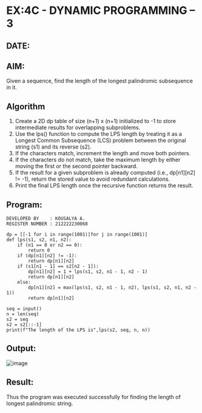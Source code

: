 # EX:4C - DYNAMIC PROGRAMMING – 3
## DATE:

## AIM:
Given a sequence, find the length of the longest palindromic subsequence in it.

## Algorithm
1. Create a 2D dp table of size (n+1) x (n+1) initialized to -1 to store intermediate results for overlapping subproblems.
2. Use the lps() function to compute the LPS length by treating it as a Longest Common Subsequence (LCS) problem between the original string (s1) and its reverse 
   (s2).
3. If the characters match, increment the length and move both pointers.
4. If the characters do not match, take the maximum length by either moving the first or the second pointer backward.
5. If the result for a given subproblem is already computed (i.e., dp[n1][n2] != -1), return the stored value to avoid redundant calculations.
6. Print the final LPS length once the recursive function returns the result.

## Program:
```
DEVELOPED BY    : KOUSALYA A.
REGISTER NUMBER : 212222230068

dp = [[-1 for i in range(1001)]for j in range(1001)]
def lps(s1, s2, n1, n2):
    if (n1 == 0 or n2 == 0):
        return 0
    if (dp[n1][n2] != -1):
        return dp[n1][n2]
    if (s1[n1 - 1] == s2[n2 - 1]):
        dp[n1][n2] = 1 + lps(s1, s2, n1 - 1, n2 - 1)
        return dp[n1][n2]
    else:
        dp[n1][n2] = max(lps(s1, s2, n1 - 1, n2), lps(s1, s2, n1, n2 - 1))
        return dp[n1][n2]
        
seq = input()
n = len(seq)
s2 = seq
s2 = s2[::-1]
print(f"The length of the LPS is",lps(s2, seq, n, n))

```
## Output:
![image](https://github.com/user-attachments/assets/4fe2d055-9b39-4f07-9492-9213febbf50d)

## Result:
Thus the program was executed successfully for finding the length of longest palindromic string.

